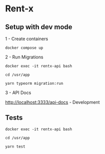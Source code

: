 # Rent-x

## Setup with dev mode

1 - Create containers

```shell
docker compose up
```

2 - Run Migrations

```shell
docker exec -it rentx-api bash

cd /usr/app

yarn typeorm migration:run

```

3 - API Docs

[http://localhost:3333/api-docs](http://localhost:3333/api-docs) - Development


## Tests

```shell
docker exec -it rentx-api bash

cd /usr/app

yarn test

```
